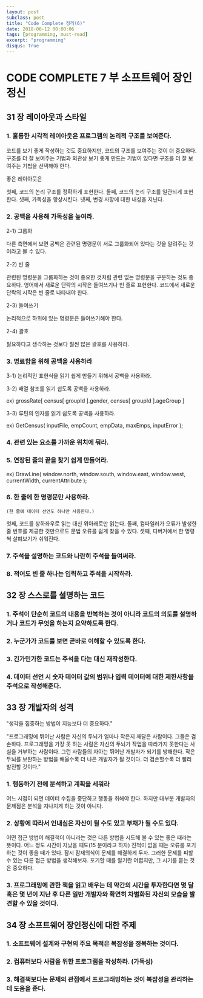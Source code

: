 ```yaml
---
layout: post
subclass: post
title: "Code Complete 정리(6)"
date: 2018-08-12 00:00:06
tags: [programming, must-read]
excerpt: "programming"
disqus: True
---
```


# CODE COMPLETE 7 부 소프트웨어 장인정신

## 31 장 레이아웃과 스타일

### 1. 훌륭한 시각적 레이아웃은 프로그램의 논리적 구조를 보여준다.

코드를 보기 좋게 작성하는 것도 중요하지만, 코드의 구조를 보여주는 것이 더 중요하다. 구조를 더 잘 보여주는 기법과 외관상 보기 좋게 만드는 기법이 있다면 구조를 더 잘 보여주는 기법을 선택해야 한다.

좋은 레이아웃은

첫째, 코드의 논리 구조를 정확하게 표현한다.
둘째, 코드의 논리 구조를 일관되게 표현한다.
셋째, 가독성을 향상시킨다.
넷째, 변경 사항에 대한 내성을 지닌다.

### 2. 공백을 사용해 가독성을 높여라.

2-1) 그룹화

다른 측면에서 보면 공백은 관련된 명령문이 서로 그룹화되어 있다는 것을 알려주는 것이라고 볼 수 있다.

2-2) 빈 줄

관련된 명령문을 그룹화하는 것이 중요한 것처럼 관련 없는 명령문을 구분하는 것도 중요하다. 영어에서 새로운 단락의 시작은 들여쓰기나 빈 줄로 표현한다. 코드에서 새로운 단락의 시작은 빈 줄로 나타내야 한다.

2-3) 들여쓰기

논리적으로 하위에 있는 명령문은 들여쓰기해야 한다.

2-4) 괄호

필요하다고 생각하는 것보다 훨씬 많은 괄호를 사용하라.

### 3. 명료함을 위해 공백을 사용하라

3-1) 논리적인 표현식을 읽기 쉽게 만들기 위해서 공백을 사용하라.

3-2) 배열 참조를 읽기 쉽도록 공백을 사용하라.

ex)
grossRate[ census[ groupId ].gender, census[ groupId ].ageGroup ]

3-3) 루틴의 인자를 읽기 쉽도록 공백을 사용하라.

ex)
GetCensus( inputFile, empCount, empData, maxEmps, inputError );

### 4. 관련 있는 요소를 가까운 위치에 둬라.

### 5. 연장된 줄의 끝을 찾기 쉽게 만들어라.

ex)
DrawLine(
window.north,
window.south,
window.east,
window.west,
currentWidth,
currentAttribute
);

### 6. 한 줄에 한 명령문만 사용하라.

    (한 줄에 데이터 선언도 하나만 사용한다.)

첫째, 코드를 상하좌우로 읽는 대신 위아래로만 읽는다.
둘째, 컴파일러가 오류가 발생한 줄 번호를 제공한 것만으로도 문법 오류를 쉽게 찾을 수 있다.
셋째, 디버거에서 한 명령씩 살펴보기가 쉬워진다.

### 7. 주석을 설명하는 코드와 나란히 주석을 들여써라.

### 8. 적어도 빈 줄 하나는 입력하고 주석을 시작하라.

## 32 장 스스로를 설명하는 코드

### 1. 주석이 단순히 코드의 내용을 반복하는 것이 아니라 코드의 의도를 설명하거나 코드가 무엇을 하는지 요약하도록 한다.

### 2. 누군가가 코드를 보면 곧바로 이해할 수 있도록 한다.

### 3. 긴가민가한 코드는 주석을 다는 대신 재작성한다.

### 4. 데이터 선언 시 숫자 데이터 값의 범위나 입력 데이터에 대한 제한사항을 주석으로 작성해준다.

## 33 장 개발자의 성격

"생각을 집중하는 방법이 지능보다 더 중요하다."

"프로그래밍에 뛰어난 사람은 자신의 두뇌가 얼마나 작은지 깨달은 사람이다. 그들은 겸손하다. 프로그래밍을 가장 못 하는 사람은 자신의 두뇌가 작업을 따라가지 못한다는 사실을 거부하는 사람이다. 그런 사람들의 자아는 뛰어난 개발자가 되기를 방해한다. 작은 두뇌를 보완하는 방법을 배울수록 더 나은 개발자가 될 것이다. 더 겸손할수록 더 빨리 발전할 것이다."

### 1. 행동하기 전에 분석하고 계획을 세워라

어느 시점이 되면 데이터 수집을 중단하고 행동을 취해야 한다. 하지만 대부분 개발자의 문제점은 분석을 지나치게 하는 것이 아니다.

### 2. 상황에 따라서 인내심은 자산이 될 수도 있고 부채가 될 수도 있다.

어떤 접근 방법이 해결책이 아니라는 것은 다른 방법을 시도해 볼 수 있는 좋은 때라는 뜻이다. 어느 정도 시간이 지났을 때도(15 분이라고 하자) 진척이 없을 때는 오류를 포기하는 것이 좋을 때가 있다. 잠시 잠재의식이 문제를 해결하게 두자. 그러한 문제를 피할 수 있는 다른 접근 방법을 생각해보자. 포기할 때를 알기란 어렵지만, 그 시기를 묻는 것은 중요하다.

### 3. 프로그래밍에 관한 책을 읽고 배우는 데 약간의 시간을 투자한다면 몇 달 혹은 몇 년이 지난 후 다른 일반 개발자와 확연히 차별화된 자신의 모습을 발견할 수 있을 것이다.

## 34 장 소프트웨어 장인정신에 대한 주제

### 1. 소프트웨어 설계와 구현의 주요 목적은 복잡성을 정복하는 것이다.

### 2. 컴퓨터보다 사람을 위한 프로그램을 작성하라. (가독성)

### 3. 해결책보다는 문제의 관점에서 프로그래밍하는 것이 복잡성을 관리하는 데 도움을 준다.
